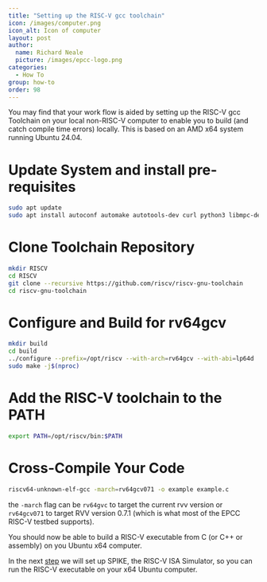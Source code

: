 ```yaml
---
title: "Setting up the RISC-V gcc toolchain"
icon: /images/computer.png
icon_alt: Icon of computer
layout: post
author: 
  name: Richard Neale
  picture: /images/epcc-logo.png
categories:
  - How To  
group: how-to
order: 98
---
```


You may find that your work flow is aided by setting up the RISC-V gcc Toolchain on your local non-RISC-V computer to enable you to build (and catch compile time errors) locally. This is based on an AMD x64 system running Ubuntu 24.04.  

# Update System and install pre-requisites 
```bash
sudo apt update
sudo apt install autoconf automake autotools-dev curl python3 libmpc-dev libmpfr-dev libgmp-dev gawk build-essential bison flex texinfo gperf libtool patchutils bc zlib1g-dev libexpat-dev
```

# Clone Toolchain Repository  
```bash
mkdir RISCV
cd RISCV
git clone --recursive https://github.com/riscv/riscv-gnu-toolchain
cd riscv-gnu-toolchain
```

# Configure and Build for rv64gcv  
```bash
mkdir build
cd build 
../configure --prefix=/opt/riscv --with-arch=rv64gcv --with-abi=lp64d
sudo make -j$(nproc)
```

# Add the RISC-V toolchain to the PATH 
```bash
export PATH=/opt/riscv/bin:$PATH
```

# Cross-Compile Your Code
```bash
riscv64-unknown-elf-gcc -march=rv64gcv071 -o example example.c
```
the `-march` flag can be `rv64gvc` to target the current rvv version or `rv64gcv071` to target RVV version 0.7.1 (which is what most of the EPCC RISC-V testbed supports).

You should now be able to build a RISC-V executable from C (or C++ or assembly) on you Ubuntu x64 computer.

In the next [step](install-spike.md) we will set up SPIKE, the RISC-V ISA Simulator, so you can run the RISC-V executable on your x64 Ubuntu computer.
